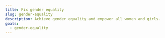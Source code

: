 ```yaml
---
title: Fix gender equality
slug: gender-equality
description: Achieve gender equality and empower all women and girls.
goals:
  - gender-equality
---
```

